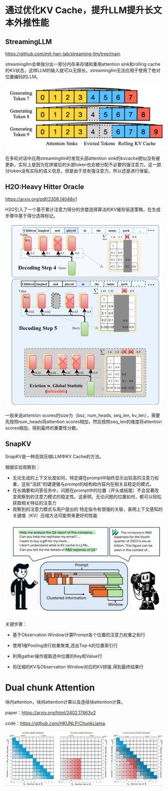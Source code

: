 # 通过优化KV Cache，提升LLM提升长文本外推性能

## StreamingLLM

https://github.com/mit-han-lab/streaming-llm/tree/main

streamingllm会单独分出一部分内存来存储和重用attention sink和rolling cache的KV状态，这样LLM的输入就可以无限长。streamingllm无法应用于使用了绝对位置编码的LLM。

![](/img/1.png)

在多轮对话中应用streamingllm时发现头部attention sink的kvcache貌似没有被更新，实际上是因为在拼接后的头部token也会被分配不必要的强注意力，这一部分token没有实际的语义信息，但是由于具有强注意力，所以还是进行保留。

## H2O:Heavy Hitter Oracle

https://arxiv.org/pdf/2306.14048v1

H2O引入了一个基于累计注意力得分的贪婪选择算法的KV缓存驱逐策略，在生成步骤中基于得分选择标记。

![image.png](/img/1720167597632-482e02cf-a37d-4429-92af-b2f6467cbca4.png)

一般来说attention scores的size为（bsz, num_heads, seq_len, kv_len），需要先按照num_heads将attention scores相加，然后按照seq_len的维度将attention scores相加，得到最终的重要性分数。

## SnapKV

SnapKV是一种高效压缩LLM中KV Cache的方法。

根据实验观察到：

- 无论生成的上下文长度如何，特定键在prompt中始终显示出较高的注意力权重，这些“活跃”的键遵循与prompt的结构和内容内在相关且稳定的模式。
- 在长摘要和问答任务中，问题在prompt中的位置（开头或结尾）不会显著改变观察到的注意力模式的稳定性。这表明，无论问题的位置如何，都可以轻松获取相关特征的注意力
- 观察到的注意力模式与用户提出的 特定指令有很强的关联，表明上下文感知的关键值（KV）压缩方法可能带来更好的性能

![image-20240710165634463](/img/image-20240710165634463.png)

关键步骤：

- 基于Observation Window计算Prompt各个位置的注意力权重之和行

- 使用1维Pooling进行权重聚类,选出Top-k的位置索引行

- 利用gather操作提取选中位置的Key和Value行

- 将压缩的KV与Observation Window对应的KV拼接,得到最终结果行



# Dual chunk Attention

块内attention，块间attention计算以及连续块attention计算。

paper：https://arxiv.org/html/2402.17463v2

code：https://github.com/HKUNLP/ChunkLlama.

![image-20240725143425244](/img/image-20240725143425244.png)
